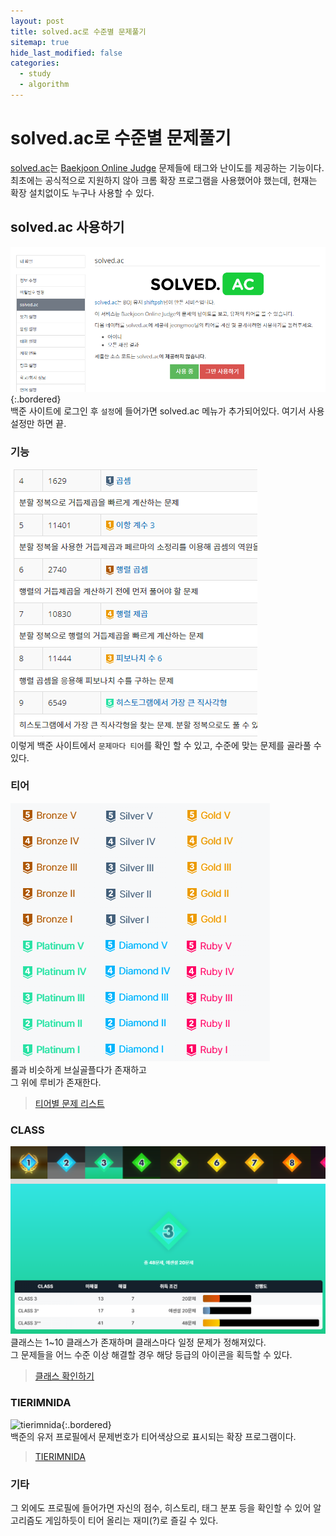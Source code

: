 ```yaml
---
layout: post
title: solved.ac로 수준별 문제풀기
sitemap: true
hide_last_modified: false
categories:
  - study
  - algorithm
---
```

# solved.ac로 수준별 문제풀기 
[solved.ac](https://solved.ac/)는 [Baekjoon Online Judge](https://www.acmicpc.net/) 문제들에 태그와 난이도를 제공하는 기능이다.  
최초에는 공식적으로 지원하지 않아 크롬 확장 프로그램을 사용했어야 했는데, 현재는 확장 설치없이도 누구나 사용할 수 있다.

## solved.ac 사용하기
![](/assets/img/blog/develop/ps/solved-ac-1.png){:.bordered}  
백준 사이트에 로그인 후 ```설정```에 들어가면 solved.ac 메뉴가 추가되어있다. 여기서 사용설정만 하면 끝.

### 기능
![](/assets/img/blog/develop/ps/solved-ac-2.png)  
이렇게 백준 사이트에서 ```문제마다 티어```를 확인 할 수 있고, 수준에 맞는 문제를 골라풀 수 있다.

### 티어
![](/assets/img/blog/develop/ps/solved-ac-3.png)  
롤과 비슷하게 브실골플다가 존재하고  
그 위에 루비가 존재한다.  
> [티어별 문제 리스트](https://solved.ac/problems/level)

### CLASS
![](/assets/img/blog/develop/ps/solved-ac-4.png)  
클래스는 1~10 클래스가 존재하며 클래스마다 일정 문제가 정해져있다.  
그 문제들을 어느 수준 이상 해결할 경우 해당 등급의 아이콘을 획득할 수 있다.
> [클래스 확인하기](https://solved.ac/class) 

### TIERIMNIDA
![tierimnida](https://lh3.googleusercontent.com/zpIB6SvvsKmL3aTyuKC-MHlAjvNEncnaH3rba9HVl-3ftArERboNgYqEBaT_vQgenOoHi1zjZfWXgG5LPiAmd3SoRA=w640-h400-e365-rj-sc0x00ffffff){:.bordered}  
백준의 유저 프로필에서 문제번호가 티어색상으로 표시되는 확장 프로그램이다.  
> [TIERIMNIDA](https://chrome.google.com/webstore/detail/tierimnida/mgdddbhbedfjdodjccjefgbdgkglokdg)

### 기타
그 외에도 프로필에 들어가면 자신의 점수, 히스토리, 태그 분포 등을 확인할 수 있어 알고리즘도 게임하듯이 티어 올리는 재미(?)로 즐길 수 있다.